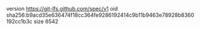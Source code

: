 version https://git-lfs.github.com/spec/v1
oid sha256:b9acd35e636474f18cc364fe9286192414c9b11b9463e78928b8360192cc1b3c
size 6542
